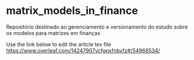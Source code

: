 # matrix_models_in_finance
Repositório destinado ao gerenciamento e versionamento do estudo sobre os modelos para matrizes em finanças



Use the link below to edit the article tex file 
https://www.overleaf.com/14247907vcfgpxfnbvfz#/54968534/
